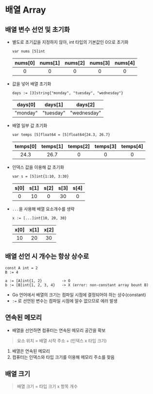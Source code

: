 # 배열 Array

## 배열 변수 선언 및 초기화

- 별도로 초기값을 지정하지 않아, int 타입의 기본값인 0으로 초기화
    ```
    var nums [5]int
    ```
    | nums[0] | nums[1] | nums[2] | nums[3] | nums[4] |
    |:--------:|:--------:|:--------:|:--------:|:--------:|
    | 0 | 0 | 0 | 0 | 0 |

- 값을 넣어 배열 초기화
    ```
    days := [3]string{"monday", "tuesday", "wednesday"}
    ```
    | days[0] | days[1] | days[2] |
    |:--------:|:--------:|:--------:|
    | "monday" | "tuesday" | "wednesday" |

- 배열 일부 값 초기화
    ```
    var temps [5]float64 = [5]float64{24.3, 26.7}
    ```

    | temps[0] | temps[1] | temps[2] | temps[3] | temps[4] |
    |:--------:|:--------:|:--------:|:--------:|:--------:|
    | 24.3 | 26.7 | 0 | 0 | 0 |

- 인덱스 값을 이용해 값 초기화
    ```
    var s = [5]int{1:10, 3:30}
    ```
    | s[0] | s[1] | s[2] | s[3] | s[4] |
    |:--------:|:--------:|:--------:|:--------:|:--------:|
    | 0 | 10 | 0 | 30 | 0 |

- `...`을 사용해 배열 요소개수를 생략
    ```
    x := [...]int{10, 20, 30}
    ```
    | x[0] | x[1] | x[2] |
    |:--------:|:--------:|:--------:|
    | 10 | 20 | 30 |

## 배열 선언 시 개수는 항상 상수로 
```
const A int = 2
B := 4

a := [A]int{1, 2}         -> O
b := [B]int{1, 2, 3, 4}   -> X (error: non-constant array bount B)
```
- Go 언어에서 배열의 크기는 컴파일 시점에 결정되어야 하는 상수(constant)
- `:=` 로 선언된 변수는 컴파일 시점에 알수 없으므로 에러 발생

## 연속된 메모리
- 배열을 선언하면 컴퓨터는 연속된 메모리 공간을 확보
> 요소 위치 = 배열 시작 주소 + (인덱스 x 타입 크기)
1. 배열은 연속된 메모리
2. 컴퓨터는 인덱스와 타입 크기를 이용해 메모리 주소를 찾음


## 배열 크기
> 배열 크기 = 타입 크기 x 항목 개수
